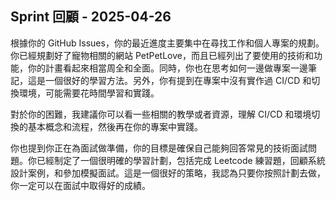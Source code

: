 ## Sprint 回顧 - 2025-04-26

根據你的 GitHub Issues，你的最近進度主要集中在尋找工作和個人專案的規劃。你已經規劃好了寵物相關的網站 PetPetLove，而且已經列出了要使用的技術和功能，你的計畫看起來相當周全和全面。同時，你也在思考如何一邊做專案一邊筆記，這是一個很好的學習方法。另外，你有提到在專案中沒有實作過 CI/CD 和切換環境，可能需要花時間學習和實踐。

對於你的困難，我建議你可以看一些相關的教學或者資源，理解 CI/CD 和環境切換的基本概念和流程，然後再在你的專案中實踐。

你也提到你正在為面試做準備，你的目標是確保自己能夠回答常見的技術面試問題。你已經制定了一個很明確的學習計劃，包括完成 Leetcode 練習題，回顧系統設計案例，和參加模擬面試。這是一個很好的策略，我認為只要你按照計劃去做，你一定可以在面試中取得好的成績。
